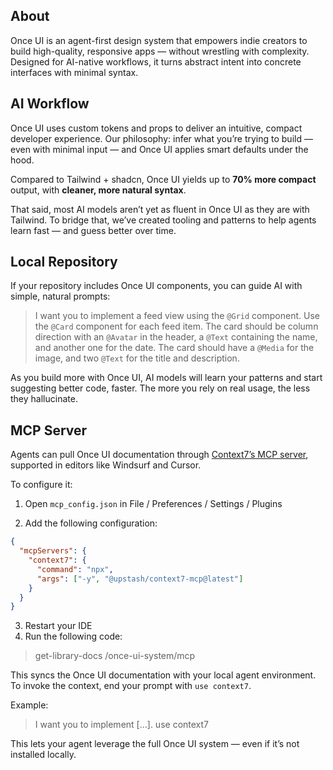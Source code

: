 ## About

Once UI is an agent-first design system that empowers indie creators to build high-quality, responsive apps — without wrestling with complexity. Designed for AI-native workflows, it turns abstract intent into concrete interfaces with minimal syntax.

## AI Workflow

Once UI uses custom tokens and props to deliver an intuitive, compact developer experience. Our philosophy: infer what you’re trying to build — even with minimal input — and Once UI applies smart defaults under the hood.

Compared to Tailwind + shadcn, Once UI yields up to **70% more compact** output, with **cleaner, more natural syntax**.

That said, most AI models aren’t yet as fluent in Once UI as they are with Tailwind. To bridge that, we’ve created tooling and patterns to help agents learn fast — and guess better over time.

## Local Repository

If your repository includes Once UI components, you can guide AI with simple, natural prompts:

> I want you to implement a feed view using the `@Grid` component. Use the `@Card` component for each feed item. The card should be column direction with an `@Avatar` in the header, a `@Text` containing the name, and another one for the date. The card should have a `@Media` for the image, and two `@Text` for the title and description.

As you build more with Once UI, AI models will learn your patterns and start suggesting better code, faster. The more you rely on real usage, the less they hallucinate.

## MCP Server

Agents can pull Once UI documentation through [Context7’s MCP server](https://context7.com/once-ui-system/mcp), supported in editors like Windsurf and Cursor.

To configure it:

1. Open `mcp_config.json` in File / Preferences / Settings / Plugins

2. Add the following configuration:

```json
{
  "mcpServers": {
    "context7": {
      "command": "npx",
      "args": ["-y", "@upstash/context7-mcp@latest"]
    }
  }
}
```

3. Restart your IDE
4. Run the following code:

> get-library-docs /once-ui-system/mcp

This syncs the Once UI documentation with your local agent environment. To invoke the context, end your prompt with `use context7`.

Example:

> I want you to implement [...]. use context7

This lets your agent leverage the full Once UI system — even if it’s not installed locally.